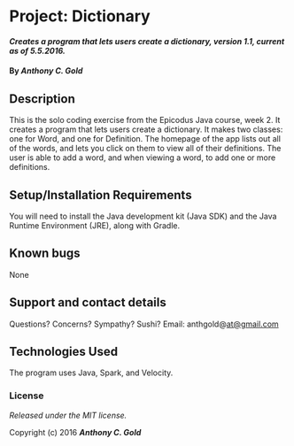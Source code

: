 # Project: Dictionary

#### _Creates a program that lets users create a dictionary, version 1.1, current as of 5.5.2016._

#### By _**Anthony C. Gold**_

## Description

This is the solo coding exercise from the Epicodus Java course, week 2. It creates a program that lets users create a dictionary. It makes two classes: one for Word, and one for Definition. The homepage of the app lists out all of the words, and lets you click on them to view all of their definitions. The user is able to add a word, and when viewing a word, to add one or more definitions.


## Setup/Installation Requirements

You will need to install the Java development kit (Java SDK)  and the Java Runtime Environment (JRE), along with Gradle.


## Known bugs

None


## Support and contact details

Questions? Concerns? Sympathy? Sushi? Email: anthgold@at@gmail.com


## Technologies Used

The program uses Java, Spark, and Velocity.


### License

*Released under the MIT license.*

Copyright (c) 2016 **_Anthony C. Gold_**
